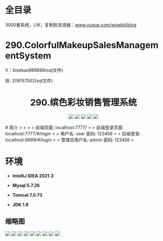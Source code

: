 # 全目录

3000套系统，LW，复制到流浪器：www.yuque.com/wisebit/blog

# 290.ColorfulMakeupSalesManagementSystem

<p>V：bisebao888888(sql文件)</p>
<p>抠: 206157502(sql文件)</p>

<p><h1 align="center">290.缤色彩妆销售管理系统</h1></p>



<p align="center">
	<img src="https://img.shields.io/badge/jdk-1.8-orange.svg"/>
    <img src="https://img.shields.io/badge/spring-5.x-lightgrey.svg"/>
    <img src="https://img.shields.io/badge/springmvc-3.x-blue.svg"/>
    <img src="https://img.shields.io/badge/mybatis-5.x-yellow.svg"/>
    <img src="https://img.shields.io/badge/vue-5.x-yellow.svg"/>
</p>
# 简介
>
> 
>
> 前端页面: localhost:7777/
> 
> 前端登录页面: localhost:7777/#/login
>
> 用户名: user   密码: 123456
>
> 后端登录: localhost:9999/#/login
> 
> 管理员用户名: admin   密码: 123456
>


# 环境

- <b>IntelliJ IDEA 2021.3</b>

- <b>Mysql 5.7.26</b>

- <b>Tomcat 7.0.73</b>

- <b>JDK 1.8</b>





## 缩略图

![](https://bitwise.oss-cn-heyuan.aliyuncs.com/2024/9/10/a185c713-f992-4c7f-bb42-44281b7ae134.png)
![](https://bitwise.oss-cn-heyuan.aliyuncs.com/2024/9/10/42329f94-cebf-4938-9b39-41acc120cbaa.png)
![](https://bitwise.oss-cn-heyuan.aliyuncs.com/2024/9/10/885ef2ec-5ae4-4914-a88e-8a6807e55090.png)
![](https://bitwise.oss-cn-heyuan.aliyuncs.com/2024/9/10/c248e029-3c33-4704-8359-4fd1e411b4ac.png)
![](https://bitwise.oss-cn-heyuan.aliyuncs.com/2024/9/10/3b6657ea-99c7-4f66-83c2-8e97096aa003.png)
![](https://bitwise.oss-cn-heyuan.aliyuncs.com/2024/9/10/74ac4248-64a5-417c-858f-3bcb221eb4aa.png)
![](https://bitwise.oss-cn-heyuan.aliyuncs.com/2024/9/10/689b4649-30f6-4e51-a63a-f80cf442f377.png)
![](https://bitwise.oss-cn-heyuan.aliyuncs.com/2024/9/10/a3a71e3c-ebb2-43c3-b470-f4dac4b54746.png)
![](https://bitwise.oss-cn-heyuan.aliyuncs.com/2024/9/10/b1f1ae45-f65c-43d3-b038-cb29fcd2cf1a.png)







